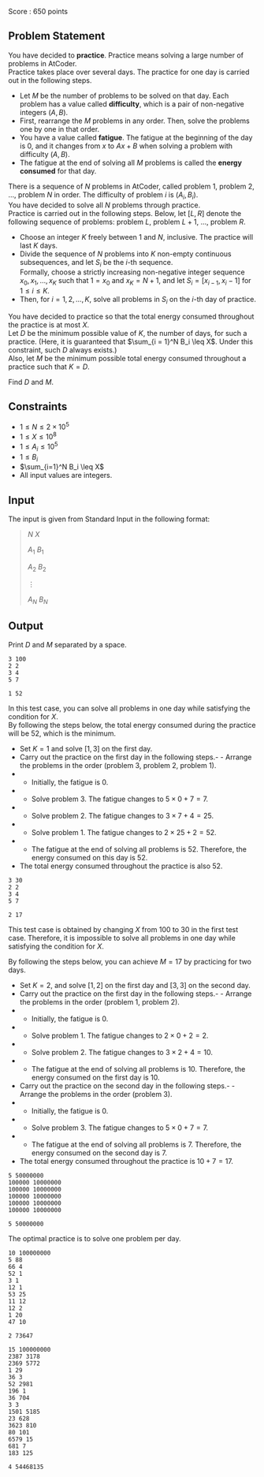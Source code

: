 Score : $650$ points

## Problem Statement

You have decided to **practice**. Practice means solving a large number of problems in AtCoder.<br>
Practice takes place over several days. The practice for one day is carried out in the following steps.

- Let $M$ be the number of problems to be solved on that day. Each problem has a value called **difficulty**, which is a pair of non-negative integers $(A, B)$.
- First, rearrange the $M$ problems in any order. Then, solve the problems one by one in that order.
- You have a value called **fatigue**. The fatigue at the beginning of the day is $0$, and it changes from $x$ to $Ax + B$ when solving a problem with difficulty $(A, B)$.
- The fatigue at the end of solving all $M$ problems is called the **energy consumed** for that day.

There is a sequence of $N$ problems in AtCoder, called problem $1$, problem $2$, $\dots$, problem $N$ in order. The difficulty of problem $i$ is $(A_i, B_i)$.<br>
You have decided to solve all $N$ problems through practice.<br>
Practice is carried out in the following steps. Below, let $[L, R]$ denote the following sequence of problems: problem $L$, problem $L+1$, $...$, problem $R$.

- Choose an integer $K$ freely between $1$ and $N$, inclusive. The practice will last $K$ days.
- Divide the sequence of $N$ problems into $K$ non-empty continuous subsequences, and let $S_i$ be the $i$-th sequence.  <br>
    Formally, choose a strictly increasing non-negative integer sequence $x_0, x_1, \dots, x_K$ such that $1 = x_0$ and $x_K = N + 1$, and let $S_i = [x_{i-1}, x_i - 1]$ for $1 \leq i \leq K$.
- Then, for $i=1, 2, \dots, K$, solve all problems in $S_i$ on the $i$-th day of practice.

You have decided to practice so that the total energy consumed throughout the practice is at most $X$.<br>
Let $D$ be the minimum possible value of $K$, the number of days, for such a practice. (Here, it is guaranteed that $\sum_{i = 1}^N B_i \leq X$. Under this constraint, such $D$ always exists.)<br>
Also, let $M$ be the minimum possible total energy consumed throughout a practice such that $K=D$.  

Find $D$ and $M$.

## Constraints

- $1 \leq N \leq 2 \times 10^5$
- $1 \leq X \leq 10^8$
- $1 \leq A_i \leq 10^5$
- $1 \leq B_i$
- $\sum_{i=1}^N B_i \leq X$
- All input values are integers.

## Input

The input is given from Standard Input in the following format:

> $N$ $X$
> 
> $A_1$ $B_1$
> 
> $A_2$ $B_2$
> 
> $\vdots$
> 
> $A_N$ $B_N$

## Output

Print $D$ and $M$ separated by a space.

```input1
3 100
2 2
3 4
5 7
```

```output1
1 52
```

In this test case, you can solve all problems in one day while satisfying the condition for $X$.<br>
By following the steps below, the total energy consumed during the practice will be $52$, which is the minimum.

- Set $K=1$ and solve $[1, 3]$ on the first day.
- Carry out the practice on the first day in the following steps.-   - Arrange the problems in the order (problem $3$, problem $2$, problem $1$).
-   - Initially, the fatigue is $0$.
-   - Solve problem $3$. The fatigue changes to $5 \times 0 + 7 = 7$.
-   - Solve problem $2$. The fatigue changes to $3 \times 7 + 4 = 25$.
-   - Solve problem $1$. The fatigue changes to $2 \times 25 + 2 = 52$.
-   - The fatigue at the end of solving all problems is $52$. Therefore, the energy consumed on this day is $52$.
- The total energy consumed throughout the practice is also $52$.

```input2
3 30
2 2
3 4
5 7
```

```output2
2 17
```

This test case is obtained by changing $X$ from $100$ to $30$ in the first test case. Therefore, it is impossible to solve all problems in one day while satisfying the condition for $X$.

By following the steps below, you can achieve $M=17$ by practicing for two days.

- Set $K = 2$, and solve $[1, 2]$ on the first day and $[3, 3]$ on the second day.
- Carry out the practice on the first day in the following steps.-   - Arrange the problems in the order (problem $1$, problem $2$).
-   - Initially, the fatigue is $0$.
-   - Solve problem $1$. The fatigue changes to $2 \times 0 + 2 = 2$.
-   - Solve problem $2$. The fatigue changes to $3 \times 2 + 4 = 10$.
-   - The fatigue at the end of solving all problems is $10$. Therefore, the energy consumed on the first day is $10$.
- Carry out the practice on the second day in the following steps.-   - Arrange the problems in the order (problem $3$).
-   - Initially, the fatigue is $0$.
-   - Solve problem $3$. The fatigue changes to $5 \times 0 + 7 = 7$.
-   - The fatigue at the end of solving all problems is $7$. Therefore, the energy consumed on the second day is $7$.
- The total energy consumed throughout the practice is $10 + 7 = 17$.

```input3
5 50000000
100000 10000000
100000 10000000
100000 10000000
100000 10000000
100000 10000000
```

```output3
5 50000000
```

The optimal practice is to solve one problem per day.

```input4
10 100000000
5 88
66 4
52 1
3 1
12 1
53 25
11 12
12 2
1 20
47 10
```

```output4
2 73647
```

```input5
15 100000000
2387 3178
2369 5772
1 29
36 3
52 2981
196 1
36 704
3 3
1501 5185
23 628
3623 810
80 101
6579 15
681 7
183 125
```

```output5
4 54468135
```